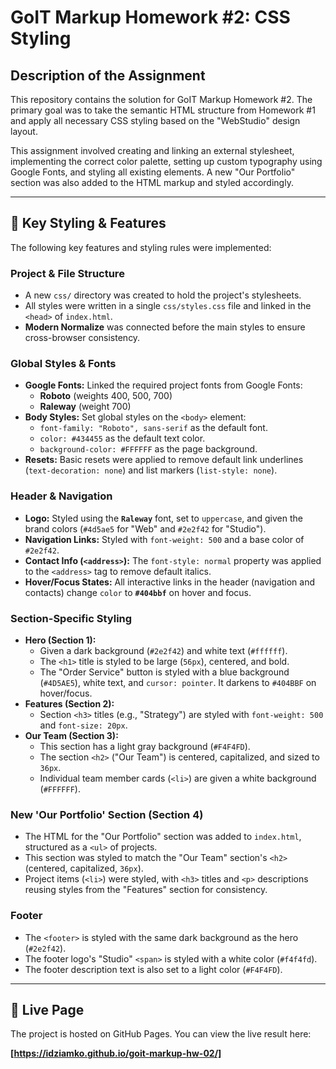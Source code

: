 # GoIT Markup Homework #2: CSS Styling

## Description of the Assignment

This repository contains the solution for GoIT Markup Homework #2. The primary goal was to take the semantic HTML structure from Homework #1 and apply all necessary CSS styling based on the "WebStudio" design layout.

This assignment involved creating and linking an external stylesheet, implementing the correct color palette, setting up custom typography using Google Fonts, and styling all existing elements. A new "Our Portfolio" section was also added to the HTML markup and styled accordingly.

---

## 🎨 Key Styling & Features

The following key features and styling rules were implemented:

### Project & File Structure

* A new `css/` directory was created to hold the project's stylesheets.
* All styles were written in a single `css/styles.css` file and linked in the `<head>` of `index.html`.
* **Modern Normalize** was connected before the main styles to ensure cross-browser consistency.

### Global Styles & Fonts

* **Google Fonts:** Linked the required project fonts from Google Fonts:
    * **Roboto** (weights 400, 500, 700)
    * **Raleway** (weight 700)
* **Body Styles:** Set global styles on the `<body>` element:
    * `font-family: "Roboto", sans-serif` as the default font.
    * `color: #434455` as the default text color.
    * `background-color: #FFFFFF` as the page background.
* **Resets:** Basic resets were applied to remove default link underlines (`text-decoration: none`) and list markers (`list-style: none`).

### Header & Navigation

* **Logo:** Styled using the **`Raleway`** font, set to `uppercase`, and given the brand colors (`#4d5ae5` for "Web" and `#2e2f42` for "Studio").
* **Navigation Links:** Styled with `font-weight: 500` and a base color of `#2e2f42`.
* **Contact Info (`<address>`):** The `font-style: normal` property was applied to the `<address>` tag to remove default italics.
* **Hover/Focus States:** All interactive links in the header (navigation and contacts) change `color` to **`#404bbf`** on hover and focus.

### Section-Specific Styling

* **Hero (Section 1):**
    * Given a dark background (`#2e2f42`) and white text (`#ffffff`).
    * The `<h1>` title is styled to be large (`56px`), centered, and bold.
    * The "Order Service" button is styled with a blue background (`#4D5AE5`), white text, and `cursor: pointer`. It darkens to `#404BBF` on hover/focus.
* **Features (Section 2):**
    * Section `<h3>` titles (e.g., "Strategy") are styled with `font-weight: 500` and `font-size: 20px`.
* **Our Team (Section 3):**
    * This section has a light gray background (`#F4F4FD`).
    * The section `<h2>` ("Our Team") is centered, capitalized, and sized to `36px`.
    * Individual team member cards (`<li>`) are given a white background (`#FFFFFF`).

### New 'Our Portfolio' Section (Section 4)

* The HTML for the "Our Portfolio" section was added to `index.html`, structured as a `<ul>` of projects.
* This section was styled to match the "Our Team" section's `<h2>` (centered, capitalized, `36px`).
* Project items (`<li>`) were styled, with `<h3>` titles and `<p>` descriptions reusing styles from the "Features" section for consistency.

### Footer

* The `<footer>` is styled with the same dark background as the hero (`#2e2f42`).
* The footer logo's "Studio" `<span>` is styled with a white color (`#f4f4fd`).
* The footer description text is also set to a light color (`#F4F4FD`).

---

## 🚀 Live Page

The project is hosted on GitHub Pages. You can view the live result here:

**[https://idziamko.github.io/goit-markup-hw-02/]**
